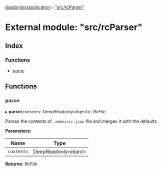 [@adonisjs/application](../README.md) › ["src/rcParser"](_src_rcparser_.md)

# External module: "src/rcParser"

## Index

### Functions

* [parse](_src_rcparser_.md#parse)

## Functions

###  parse

▸ **parse**(`contents`: DeepReadonly‹object›): *RcFile*

Parses the contents of `.adonisrc.json` file and merges it with the
defaults

**Parameters:**

Name | Type |
------ | ------ |
`contents` | DeepReadonly‹object› |

**Returns:** *RcFile*
